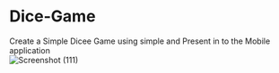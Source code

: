 # Dice-Game
Create a  Simple Dicee Game using  simple and Present in to the  Mobile application  
![Screenshot (111)](https://user-images.githubusercontent.com/100768252/226362351-5bfe182d-9dfc-4559-92cb-cef0250d65f9.png)
